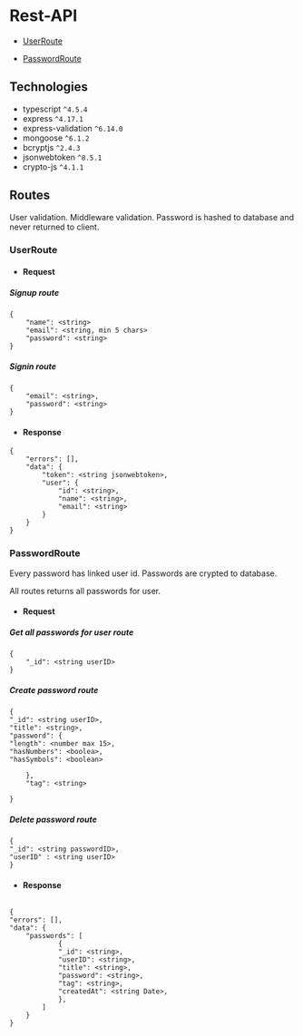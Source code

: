 # Rest-API

- [UserRoute](#UserRoute)

- [PasswordRoute](#PasswordRoute)

## Technologies

- typescript `^4.5.4`
- express `^4.17.1`
- express-validation `^6.14.0`
- mongoose `^6.1.2`
- bcryptjs `^2.4.3`
- jsonwebtoken `^8.5.1`
- crypto-js `^4.1.1`

## Routes

User validation. Middleware validation. Password is hashed to database and never returned to client.

### UserRoute

- #### Request

##### Signup route

```
{
    "name": <string>
    "email": <string, min 5 chars>
    "password": <string>
}
```

##### Signin route

```
{
    "email": <string>,
    "password": <string>
}

```

- #### Response

```
{
    "errors": [],
    "data": {
        "token": <string jsonwebtoken>,
        "user": {
            "id": <string>,
            "name": <string>,
            "email": <string>
        }
    }
}

```

### PasswordRoute

Every password has linked user id. Passwords are crypted to database.

All routes returns all passwords for user.

- #### Request

##### Get all passwords for user route

```
{
    "_id": <string userID>
}
```

##### Create password route

```
{
"_id": <string userID>,
"title": <string>,
"password": {
"length": <number max 15>,
"hasNumbers": <boolea>,
"hasSymbols": <boolean>

    },
    "tag": <string>

}
```

##### Delete password route

```
{
"_id": <string passwordID>,
"userID" : <string userID>
}

```

- #### Response

```

{
"errors": [],
"data": {
    "passwords": [
            {
            "_id": <string>,
            "userID": <string>,
            "title": <string>,
            "password": <string>,
            "tag": <string>,
            "createdAt": <string Date>,
            },
        ]
    }
}

```
